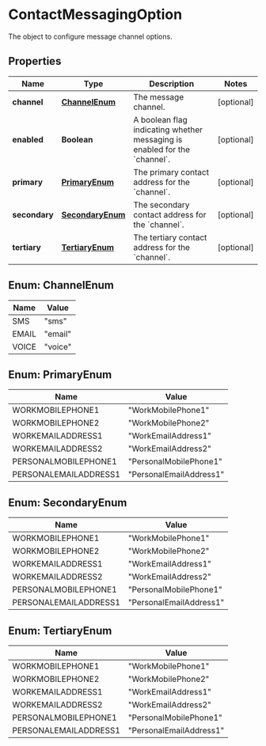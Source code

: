 

# ContactMessagingOption

The object to configure message channel options.

## Properties

| Name | Type | Description | Notes |
|------------ | ------------- | ------------- | -------------|
|**channel** | [**ChannelEnum**](#ChannelEnum) | The message channel. |  [optional] |
|**enabled** | **Boolean** | A boolean flag indicating whether messaging is enabled for the &#x60;channel&#x60;. |  [optional] |
|**primary** | [**PrimaryEnum**](#PrimaryEnum) | The primary contact address for the &#x60;channel&#x60;. |  [optional] |
|**secondary** | [**SecondaryEnum**](#SecondaryEnum) | The secondary contact address for the &#x60;channel&#x60;. |  [optional] |
|**tertiary** | [**TertiaryEnum**](#TertiaryEnum) | The tertiary contact address for the &#x60;channel&#x60;. |  [optional] |



## Enum: ChannelEnum

| Name | Value |
|---- | -----|
| SMS | &quot;sms&quot; |
| EMAIL | &quot;email&quot; |
| VOICE | &quot;voice&quot; |



## Enum: PrimaryEnum

| Name | Value |
|---- | -----|
| WORKMOBILEPHONE1 | &quot;WorkMobilePhone1&quot; |
| WORKMOBILEPHONE2 | &quot;WorkMobilePhone2&quot; |
| WORKEMAILADDRESS1 | &quot;WorkEmailAddress1&quot; |
| WORKEMAILADDRESS2 | &quot;WorkEmailAddress2&quot; |
| PERSONALMOBILEPHONE1 | &quot;PersonalMobilePhone1&quot; |
| PERSONALEMAILADDRESS1 | &quot;PersonalEmailAddress1&quot; |



## Enum: SecondaryEnum

| Name | Value |
|---- | -----|
| WORKMOBILEPHONE1 | &quot;WorkMobilePhone1&quot; |
| WORKMOBILEPHONE2 | &quot;WorkMobilePhone2&quot; |
| WORKEMAILADDRESS1 | &quot;WorkEmailAddress1&quot; |
| WORKEMAILADDRESS2 | &quot;WorkEmailAddress2&quot; |
| PERSONALMOBILEPHONE1 | &quot;PersonalMobilePhone1&quot; |
| PERSONALEMAILADDRESS1 | &quot;PersonalEmailAddress1&quot; |



## Enum: TertiaryEnum

| Name | Value |
|---- | -----|
| WORKMOBILEPHONE1 | &quot;WorkMobilePhone1&quot; |
| WORKMOBILEPHONE2 | &quot;WorkMobilePhone2&quot; |
| WORKEMAILADDRESS1 | &quot;WorkEmailAddress1&quot; |
| WORKEMAILADDRESS2 | &quot;WorkEmailAddress2&quot; |
| PERSONALMOBILEPHONE1 | &quot;PersonalMobilePhone1&quot; |
| PERSONALEMAILADDRESS1 | &quot;PersonalEmailAddress1&quot; |



